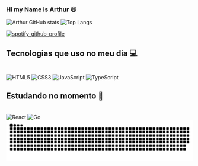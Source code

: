 
### Hi my Name is Arthur 😄

![Arthur GitHub stats](https://github-readme-stats.vercel.app/api?username=Tutuixa&show_icons=true&theme=vue-dark)
![Top Langs](https://github-readme-stats.vercel.app/api/top-langs/?username=Tutuixa&layout=compact&theme=vue-dark)

[![spotify-github-profile](https://spotify-github-profile.kittinanx.com/api/view?uid=31bx6bjb5qwb62lygtyy5z7lknsa&cover_image=true&theme=novatorem&show_offline=false&background_color=121212&interchange=true&bar_color=53b14f&bar_color_cover=false)](https://spotify-github-profile.kittinanx.com/api/view?uid=31bx6bjb5qwb62lygtyy5z7lknsa&redirect=true)

## Tecnologias que uso no meu dia 💻

<div style="display: inline_block"><br/>
<img align="center" alt="HTML5" src="https://img.shields.io/badge/HTML5-E34F26?style=for-the-badge&logo=html5&logoColor=white">
<img align="center" alt="CSS3" src="https://img.shields.io/badge/CSS3-1572B6?style=for-the-badge&logo=css3&logoColor=white">
<img align="center" alt="JavaScript" src="https://img.shields.io/badge/JavaScript-F7DF1E?style=for-the-badge&logo=javascript&logoColor=black">
<img align="center" alt="TypeScript" src="https://img.shields.io/badge/TypeScript-007ACC?style=for-the-badge&logo=typescript&logoColor=white">
</div>

## Estudando no momento 📖

<div style="display: inline_block"><br/>
<img align="center" alt="React" src="https://img.shields.io/badge/React-20232A?style=for-the-badge&logo=react&logoColor=61DAFB">
<img align="center" alt="Go" src="https://img.shields.io/badge/Go-00ADD8?style=for-the-badge&logo=go&logoColor=white">

</div>

<picture align="center">
  <source media="(prefers-color-scheme: dark)" srcset="https://raw.githubusercontent.com/Tutuixa/Tutuixa/output/github-contribution-grid-snake-dark.svg">
  <source media="(prefers-color-scheme: light)" srcset="https://raw.githubusercontent.com/Tutuixa/Tutuixa/output/github-contribution-grid-snake-dark.svg">
  <img align="center" alt="github contribution grid snake animation" src="https://raw.githubusercontent.com/mari4souza/mari4souza/output/github-contribution-grid-snake.svg">
</picture>
